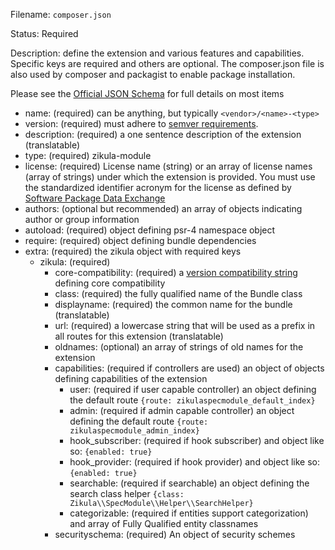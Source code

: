 Filename: `composer.json`

Status: Required

Description: define the extension and various features and capabilities. Specific keys are required and others are optional.
The composer.json file is also used by composer and packagist to enable package installation.

Please see the [Official JSON Schema](https://getcomposer.org/doc/04-schema.md) for full details on most items

 - name: (required) can be anything, but typically `<vendor>/<name>-<type>`
 - version: (required) must adhere to [semver requirements](http://semver.org).
 - description: (required) a one sentence description of the extension (translatable)
 - type: (required) zikula-module
 - license: (required) License name (string) or an array of license names (array of strings) under which the extension 
   is provided. You must use the standardized identifier acronym for the license as defined by 
   [Software Package Data Exchange](http://spdx.org/licenses/)
 - authors: (optional but recommended) an array of objects indicating author or group information
 - autoload: (required) object defining psr-4 namespace object
 - require: (required) object defining bundle dependencies
 - extra: (required) the zikula object with required keys
   - zikula: (required)
     - core-compatibility: (required) a [version compatibility string](https://getcomposer.org/doc/01-basic-usage.md#package-versions) defining core compatibility
     - class: (required) the fully qualified name of the Bundle class
     - displayname: (required) the common name for the bundle (translatable)
     - url: (required) a lowercase string that will be used as a prefix in all routes for this extension (translatable)
     - oldnames: (optional) an array of strings of old names for the extension
     - capabilities: (required if controllers are used) an object of objects defining capabilities of the extension
         - user: (required if user capable controller) an object defining the default route `{route: zikulaspecmodule_default_index}`
         - admin: (required if admin capable controller) an object defining the default route `{route: zikulaspecmodule_admin_index}`
         - hook_subscriber: (required if hook subscriber) and object like so: `{enabled: true}`
         - hook_provider: (required if hook provider) and object like so: `{enabled: true}`
         - searchable: (required if searchable) an object defining the search class helper `{class: Zikula\\SpecModule\\Helper\\SearchHelper}`
         - categorizable: (required if entities support categorization) and array of Fully Qualified entity classnames
     - securityschema: (required) An object of security schemes
